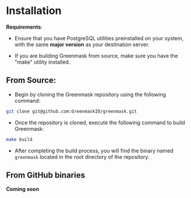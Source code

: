 # Installation

**Requirements**:

* Ensure that you have PostgreSQL utilities preinstalled on your system, with the same **major version**
  as your destination server.

* If you are building Greenmask from source, make sure you have the "make" utility installed.

## From Source:

* Begin by cloning the Greenmask repository using the following command:

```bash
git clone git@github.com:GreenmaskIO/greenmask.git
```

* Once the repository is cloned, execute the following command to build Greenmask:

```bash
make build
```

* After completing the build process, you will find the binary named `greenmask` located in the root directory
  of the repository.

## From GitHub binaries

**Coming soon**

